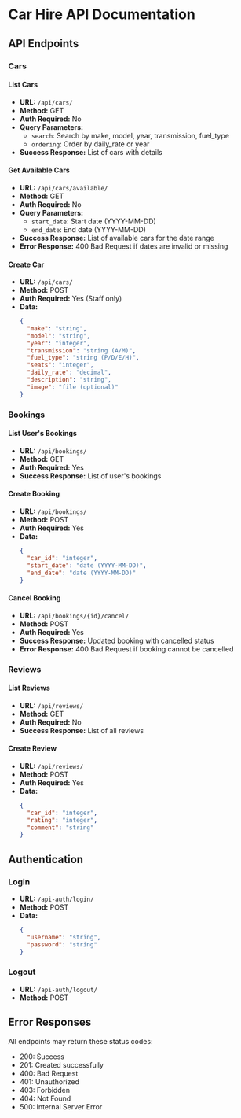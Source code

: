 # Car Hire API Documentation

## API Endpoints

### Cars

#### List Cars
- **URL:** `/api/cars/`
- **Method:** GET
- **Auth Required:** No
- **Query Parameters:**
  - `search`: Search by make, model, year, transmission, fuel_type
  - `ordering`: Order by daily_rate or year
- **Success Response:** List of cars with details

#### Get Available Cars
- **URL:** `/api/cars/available/`
- **Method:** GET
- **Auth Required:** No
- **Query Parameters:**
  - `start_date`: Start date (YYYY-MM-DD)
  - `end_date`: End date (YYYY-MM-DD)
- **Success Response:** List of available cars for the date range
- **Error Response:** 400 Bad Request if dates are invalid or missing

#### Create Car
- **URL:** `/api/cars/`
- **Method:** POST
- **Auth Required:** Yes (Staff only)
- **Data:**
  ```json
  {
    "make": "string",
    "model": "string",
    "year": "integer",
    "transmission": "string (A/M)",
    "fuel_type": "string (P/D/E/H)",
    "seats": "integer",
    "daily_rate": "decimal",
    "description": "string",
    "image": "file (optional)"
  }
  ```

### Bookings

#### List User's Bookings
- **URL:** `/api/bookings/`
- **Method:** GET
- **Auth Required:** Yes
- **Success Response:** List of user's bookings

#### Create Booking
- **URL:** `/api/bookings/`
- **Method:** POST
- **Auth Required:** Yes
- **Data:**
  ```json
  {
    "car_id": "integer",
    "start_date": "date (YYYY-MM-DD)",
    "end_date": "date (YYYY-MM-DD)"
  }
  ```

#### Cancel Booking
- **URL:** `/api/bookings/{id}/cancel/`
- **Method:** POST
- **Auth Required:** Yes
- **Success Response:** Updated booking with cancelled status
- **Error Response:** 400 Bad Request if booking cannot be cancelled

### Reviews

#### List Reviews
- **URL:** `/api/reviews/`
- **Method:** GET
- **Auth Required:** No
- **Success Response:** List of all reviews

#### Create Review
- **URL:** `/api/reviews/`
- **Method:** POST
- **Auth Required:** Yes
- **Data:**
  ```json
  {
    "car_id": "integer",
    "rating": "integer",
    "comment": "string"
  }
  ```

## Authentication

### Login
- **URL:** `/api-auth/login/`
- **Method:** POST
- **Data:**
  ```json
  {
    "username": "string",
    "password": "string"
  }
  ```

### Logout
- **URL:** `/api-auth/logout/`
- **Method:** POST

## Error Responses

All endpoints may return these status codes:
- 200: Success
- 201: Created successfully
- 400: Bad Request
- 401: Unauthorized
- 403: Forbidden
- 404: Not Found
- 500: Internal Server Error
